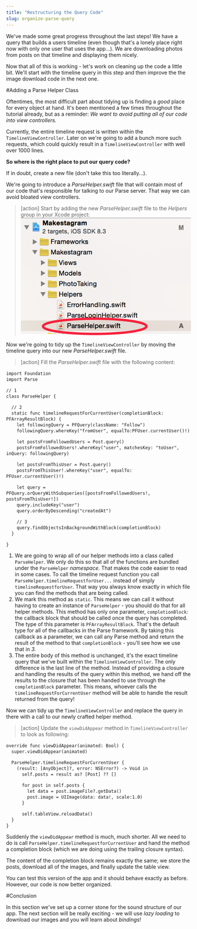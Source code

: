 ```yaml
---
title: "Restructuring the Query Code"
slug: organize-parse-query
---
```


We've made some great progress throughout the last steps! We have a query that builds a users timeline (even though that's a lonely place right now with only one user that uses the app...). We are downloading photos from posts on that timeline and displaying them nicely.

Now that all of this is working - let's work on cleaning up the code a little bit. We'll start with the timeline query in this step and then improve the the image download code in the next one.

#Adding a Parse Helper Class

Oftentimes, the most difficult part about tidying up is finding a _good_ place for every object at hand. It's been mentioned a few times throughout the tutorial already, but as a reminder: *We want to avoid putting all of our code into view controllers.*

Currently, the entire timeline request is written within the `TimelineViewController`. Later on we're going to add a bunch more such requests, which could quickly result in a `TimelineViewController` with well over 1000 lines.

**So where is the right place to put our query code?**

If in doubt, create a new file (don't take this too literally...).

We're going to introduce a _ParseHelper.swift_ file that will contain most of our code that's responsible for talking to our Parse server. That way we can avoid bloated view controllers.

> [action]
Start by adding the new _ParseHelper.swift_ file to the _Helpers_ group in your Xcode project:
![image](add_parse_helper.png)

Now we're going to tidy up the `TimelineViewController` by moving the timeline query into our new _ParseHelper.swift_ file.

> [action]
Fill the _ParseHelper.swift_ file with the following content:
>
    import Foundation
    import Parse
>
    // 1
    class ParseHelper {
>
      // 2
      static func timelineRequestForCurrentUser(completionBlock: PFArrayResultBlock) {
        let followingQuery = PFQuery(className: "Follow")
        followingQuery.whereKey("fromUser", equalTo:PFUser.currentUser()!)
>
        let postsFromFollowedUsers = Post.query()
        postsFromFollowedUsers!.whereKey("user", matchesKey: "toUser", inQuery: followingQuery)
>
        let postsFromThisUser = Post.query()
        postsFromThisUser!.whereKey("user", equalTo: PFUser.currentUser()!)
>
        let query = PFQuery.orQueryWithSubqueries([postsFromFollowedUsers!, postsFromThisUser!])
        query.includeKey("user")
        query.orderByDescending("createdAt")
>
        // 3
        query.findObjectsInBackgroundWithBlock(completionBlock)
      }
>
    }

1. We are going to wrap all of our helper methods into a class called `ParseHelper`. We only do this so that all of the functions are bundled under the `ParseHelper` _namespace_. That makes the code easier to read in some cases. To call the timeline request function you call `ParseHelper.timelineRequestforUser...` instead of simply `timelineRequestforUser`. That way you always know exactly in which file you can find the methods that are being called.
2. We mark this method as `static`. This means we can call it without having to create an instance of `ParseHelper` - you should do that for all helper methods. This method has only one parameter, `completionBlock`: the callback block that should be called once the query has completed. The type of this parameter is `PFArrayResultBlock`. That's the default type for all of the callbacks in the Parse framework. By taking this callback as a parameter, we can call any Parse method and return the result of the method to that `completionBlock` - you'll see how we use that in _3._
3. The entire body of this method is unchanged, it's the exact timeline query that we've built within the `TimelineViewController`. The only difference is the last line of the method. Instead of providing a closure and handling the results of the query within this method, we hand off the results to the closure that has been handed to use through the `completionBlock` parameter. This means, whoever calls the `timelineRequestForCurrentUser` method will be able to handle the result returned from the query!

Now we can tidy up the `TimelineViewController` and replace the query in there with a call to our newly crafted helper method.

> [action]
Update the `viewDidAppear` method in `TimelineViewController` to look as following:
>
    override func viewDidAppear(animated: Bool) {
      super.viewDidAppear(animated)
>
      ParseHelper.timelineRequestForCurrentUser {
        (result: [AnyObject]?, error: NSError?) -> Void in
          self.posts = result as? [Post] ?? []
>
          for post in self.posts {
            let data = post.imageFile?.getData()
            post.image = UIImage(data: data!, scale:1.0)
          }
>
          self.tableView.reloadData()
      }
    }

Suddenly the `viewDidAppear` method is much, much shorter. All we need to do is call `ParseHelper.timelineRequestforCurrentUser` and hand the method a completion block (which we are doing using the trailing closure syntax).

The content of the completion block remains exactly the same; we store the posts, download all of the images, and finally update the table view.

You can test this version of the app and it should behave exactly as before. However, our code is now better organized.

#Conclusion

In this section we've set up a corner stone for the sound structure of our app. The next section will be really exciting - we will use _lazy loading_ to download our images and you will learn about _bindings_!
